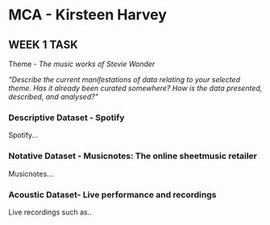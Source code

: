 # MCA - Kirsteen Harvey
## WEEK 1 TASK
Theme - *The music works of Stevie Wonder* 

*"Describe the current manifestations of data relating to your selected theme. Has it already been
curated somewhere? How is the data presented, described, and analysed?"* 

### Descriptive Dataset - Spotify

Spotify...

### Notative Dataset - Musicnotes: The online sheetmusic retailer

Musicnotes...

### Acoustic Dataset- Live performance and recordings 

Live recordings such as..
